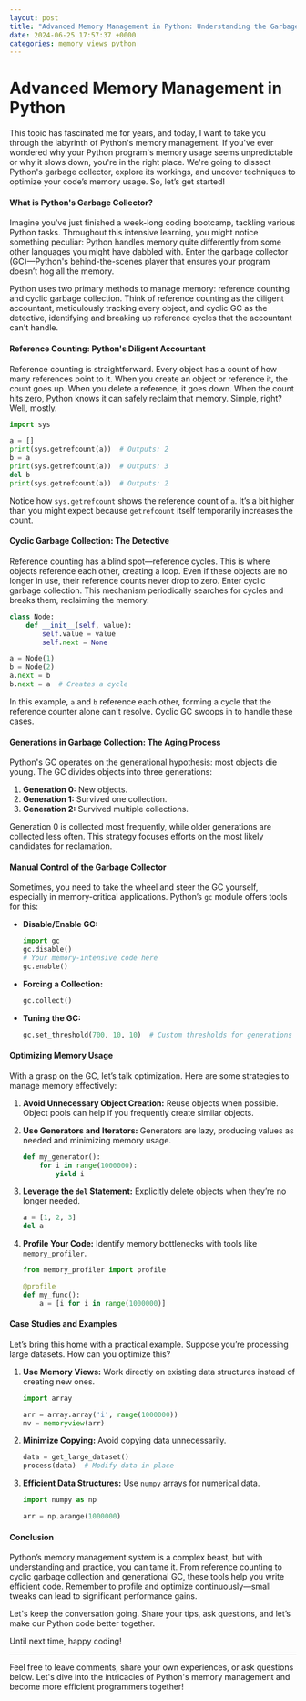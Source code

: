```yaml
---
layout: post
title: "Advanced Memory Management in Python: Understanding the Garbage Collector and Optimizing Memory Usage"
date: 2024-06-25 17:57:37 +0000
categories: memory views python
---
```


# Advanced Memory Management in Python

This topic has fascinated me for years, and today, I want to take you through the labyrinth of Python's memory management. If you've ever wondered why your Python program's memory usage seems unpredictable or why it slows down, you're in the right place. We're going to dissect Python's garbage collector, explore its workings, and uncover techniques to optimize your code’s memory usage. So, let’s get started!

#### What is Python's Garbage Collector?

Imagine you’ve just finished a week-long coding bootcamp, tackling various Python tasks. Throughout this intensive learning, you might notice something peculiar: Python handles memory quite differently from some other languages you might have dabbled with. Enter the garbage collector (GC)—Python's behind-the-scenes player that ensures your program doesn’t hog all the memory.

Python uses two primary methods to manage memory: reference counting and cyclic garbage collection. Think of reference counting as the diligent accountant, meticulously tracking every object, and cyclic GC as the detective, identifying and breaking up reference cycles that the accountant can't handle.

#### Reference Counting: Python's Diligent Accountant

Reference counting is straightforward. Every object has a count of how many references point to it. When you create an object or reference it, the count goes up. When you delete a reference, it goes down. When the count hits zero, Python knows it can safely reclaim that memory. Simple, right? Well, mostly.

```python
import sys

a = []
print(sys.getrefcount(a))  # Outputs: 2
b = a
print(sys.getrefcount(a))  # Outputs: 3
del b
print(sys.getrefcount(a))  # Outputs: 2
```

Notice how `sys.getrefcount` shows the reference count of `a`. It’s a bit higher than you might expect because `getrefcount` itself temporarily increases the count.

#### Cyclic Garbage Collection: The Detective

Reference counting has a blind spot—reference cycles. This is where objects reference each other, creating a loop. Even if these objects are no longer in use, their reference counts never drop to zero. Enter cyclic garbage collection. This mechanism periodically searches for cycles and breaks them, reclaiming the memory.

```python
class Node:
    def __init__(self, value):
        self.value = value
        self.next = None

a = Node(1)
b = Node(2)
a.next = b
b.next = a  # Creates a cycle
```

In this example, `a` and `b` reference each other, forming a cycle that the reference counter alone can't resolve. Cyclic GC swoops in to handle these cases.

#### Generations in Garbage Collection: The Aging Process

Python's GC operates on the generational hypothesis: most objects die young. The GC divides objects into three generations:

1. **Generation 0:** New objects.
2. **Generation 1:** Survived one collection.
3. **Generation 2:** Survived multiple collections.

Generation 0 is collected most frequently, while older generations are collected less often. This strategy focuses efforts on the most likely candidates for reclamation.

#### Manual Control of the Garbage Collector

Sometimes, you need to take the wheel and steer the GC yourself, especially in memory-critical applications. Python’s `gc` module offers tools for this:

- **Disable/Enable GC:**

  ```python
  import gc
  gc.disable()
  # Your memory-intensive code here
  gc.enable()
  ```

- **Forcing a Collection:**

  ```python
  gc.collect()
  ```

- **Tuning the GC:**
  ```python
  gc.set_threshold(700, 10, 10)  # Custom thresholds for generations
  ```

#### Optimizing Memory Usage

With a grasp on the GC, let’s talk optimization. Here are some strategies to manage memory effectively:

1. **Avoid Unnecessary Object Creation:**
   Reuse objects when possible. Object pools can help if you frequently create similar objects.

2. **Use Generators and Iterators:**
   Generators are lazy, producing values as needed and minimizing memory usage.

   ```python
   def my_generator():
       for i in range(1000000):
           yield i
   ```

3. **Leverage the `del` Statement:**
   Explicitly delete objects when they’re no longer needed.

   ```python
   a = [1, 2, 3]
   del a
   ```

4. **Profile Your Code:**
   Identify memory bottlenecks with tools like `memory_profiler`.

   ```python
   from memory_profiler import profile

   @profile
   def my_func():
       a = [i for i in range(1000000)]
   ```

#### Case Studies and Examples

Let’s bring this home with a practical example. Suppose you’re processing large datasets. How can you optimize this?

1. **Use Memory Views:**
   Work directly on existing data structures instead of creating new ones.

   ```python
   import array

   arr = array.array('i', range(1000000))
   mv = memoryview(arr)
   ```

2. **Minimize Copying:**
   Avoid copying data unnecessarily.

   ```python
   data = get_large_dataset()
   process(data)  # Modify data in place
   ```

3. **Efficient Data Structures:**
   Use `numpy` arrays for numerical data.

   ```python
   import numpy as np

   arr = np.arange(1000000)
   ```

#### Conclusion

Python’s memory management system is a complex beast, but with understanding and practice, you can tame it. From reference counting to cyclic garbage collection and generational GC, these tools help you write efficient code. Remember to profile and optimize continuously—small tweaks can lead to significant performance gains.

Let's keep the conversation going. Share your tips, ask questions, and let’s make our Python code better together.

Until next time, happy coding!

---

Feel free to leave comments, share your own experiences, or ask questions below. Let's dive into the intricacies of Python's memory management and become more efficient programmers together!
